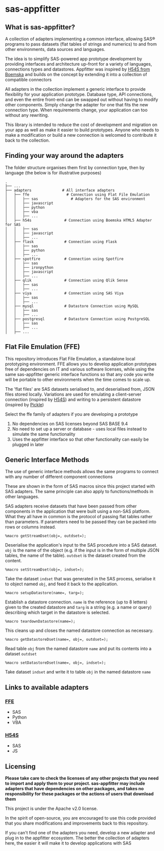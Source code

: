 # sas-appfitter


## What is sas-appfitter?
A collection of adapters implementing a common interface, allowing SAS® programs to pass datasets (flat tables of strings and numerics) to and from other environments, data sources and languages.

The idea is to simplify SAS-powered app prototype development by providing interfaces and architecture up-front for a variety of languages, connections types and datastores. Appfitter was inspired by [H54S from Boemska](https://github.com/Boemska/h54s) and builds on the concept by extending it into a collection of compatible connectors

All adapters in the collection implement a generic interface to provide flexibility for your application prototype. Database type, API connections, and even the entire front-end can be swapped out without having to modify other components. Simply change the adapter for one that fits the new connection type. When requirements change, your application can too without any rewriting. 

This library is intended to reduce the cost of development and migration on your app as well as make it easier to build prototypes. Anyone who needs to make a modification or build a new connection is welcomed to contribute it back to the collection.

## Finding your way around the adapters

The folder structure organises them first by connection type, then by language (the below is for illustrative purposes)

```
.
├── ...
├── adapters              # All interface adapters
│   ├── ffe                 # Connection using Flat File Emulation
│   │   ├── sas               # Adapters for the SAS environment
│   │   ├── javascript
│   │   ├── python          
│   │   ├── vba
│   │   ├── ...             
│   ├── h54s               # Connection using Boemska HTML5 Adapter for SAS
│   │   ├── sas
│   │   ├── javascript
│   │   ├── ...
│   ├── flask              # Connection using Flask
│   │   ├── sas
│   │   ├── python          
│   │   ├── ...
│   ├── spotfire           # Connection using Spotfire
│   │   ├── sas
│   │   ├── ironpython
│   │   ├── javascript
│   │   ├── ...
│   ├── qlik               # Connection using Qlik Sense
│   │   ├── sas
│   │   ├── ...
│   ├── viya               # Connection using SAS Viya
│   │   ├── sas
│   │   ├── ...
│   ├── mysql              # Datastore Connection using MySQL
│   │   ├── sas
│   │   ├── ...
│   ├── postgresql         # Datastore Connection using PostgreSQL
│   │   ├── sas
│   │   ├── ...
│   ├── ...  
```


## Flat File Emulation (FFE)
This repository introduces Flat File Emulation, a standalone local prototyping environment. 
FFE allows you to develop application prototypes free of dependencies on IT and various software licenses, while using the same sas-appfitter generic interface functions so that any code you write will be portable to other environments when the time comes to scale up.


The 'flat files' are SAS datasets serialised to, and deserialised from, JSON files stored locally. 
Variations are used for emulating a client-server connection (inspired by [H54S](https://github.com/Boemska/h54s)) and writing to a persistent datastore (inspired by [Pickle](https://github.com/python/cpython/blob/3.7/Lib/pickle.py))


Select the ffe family of adapters if you are developing a prototype
1. No dependencies on SAS licenses beyond SAS BASE 9.4
2. No need to set up a server or database - uses local files instead to simulate the same functionality
3. Uses the appfitter interface so that other functionality can easily be plugged in later 



## Generic Interface Methods

The use of generic interface methods allows the same programs to connect with any number of different component connections

These are shown in the form of SAS macros since this project started with SAS adapters. The same principle can also apply to functions/methods in other languages.

SAS adapters receive datasets that have been passed from other components in the application that were built using a non-SAS platform. What they all have in common is the protocol of passing flat tables rather than parameters. If parameters need to be passed they can be packed into rows or columns instead.

```sas
%macro getStreamDset(obj=, outdset=);
```
Deserialise the application's input to the SAS procedure into a SAS dataset. `obj` is the name of the object (e.g. if the input is in the form of multiple JSON tables, the name of the table). `outdset` is the dataset created from the content.

```sas
%macro setStreamDset(obj=, indset=);
```
Take the dataset `indset` that was generated in the SAS process, serialise it to object named `obj`, and feed it back to the application.

```sas
%macro setupDatastore(name=, targ=);
```
Establish a datastore connection. `name` is the reference (up to 8 letters) given to the created datastore and `targ` is a string (e.g. a name or query) describing which target in the datastore is selected. 

```sas
%macro teardownDatastore(name=);
```
This cleans up and closes the named datastore connection as necessary.

```sas
%macro getDatastoreDset(name=, obj=, outdset=);
```
Read table `obj` from the named datastore `name` and put its contents into a dataset `outdset`

```sas
%macro setDatastoreDset(name=, obj=, indset=);
```
Take dataset `indset` and write it to table `obj` in the named datastore `name`

## Links to available adapters

### [FFE](https://github.com/TeMeta/sas-appfitter/tree/master/adapters/ffe)
* SAS
* Python
* VBA

### [H54S](https://github.com/TeMeta/sas-appfitter/tree/master/adapters/h54s)
* SAS
* JS

## Licensing

__Please take care to check the licenses of any other projects that you need to import and apply them to your project. 
sas-appfitter may include adapters that have dependencies on other packages, and takes no responsibility for these packages or the actions of users that download them__


This project is under the Apache v2.0 license.

In the spirit of open-source, you are encouraged to use this code provided that you share modifications and improvements back to this repository. 

If you can't find one of the adapters you need, develop a new adapter and plug in to the appfitter ecosystem. 
The better the collection of adapters here, the easier it will make it to develop applications with SAS

